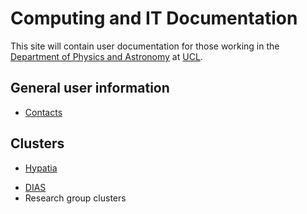 # Computing and IT Documentation

This site will contain user documentation for those working in the [Department of Physics and Astronomy](https://www.ucl.ac.uk/physics-astronomy/) at [UCL](https://www.ucl.ac.uk/).

## General user information

- [Contacts](contacts.md)

## Clusters

+ [Hypatia](clusters/hypatia.md)
- [DIAS](clusters/dias.md)
- Research group clusters
